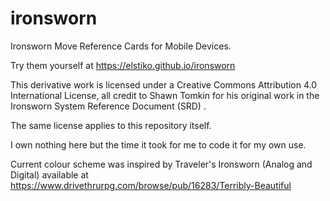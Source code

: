 # ironsworn
Ironsworn Move Reference Cards for Mobile Devices.

Try them yourself at https://elstiko.github.io/ironsworn

This derivative work is licensed under a Creative Commons Attribution 4.0 International License, all credit to Shawn Tomkin for his original work in the Ironsworn System Reference Document (SRD) . 

The same license applies to this repository itself.

I own nothing here but the time it took for me to code it for my own use.

Current colour scheme was inspired by Traveler's Ironsworn (Analog and Digital) available at https://www.drivethrurpg.com/browse/pub/16283/Terribly-Beautiful
